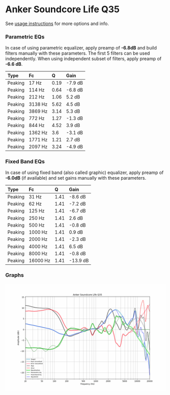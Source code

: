 # Anker Soundcore Life Q35
See [usage instructions](https://github.com/jaakkopasanen/AutoEq#usage) for more options and info.

### Parametric EQs
In case of using parametric equalizer, apply preamp of **-6.8dB** and build filters manually
with these parameters. The first 5 filters can be used independently.
When using independent subset of filters, apply preamp of **-6.6 dB**.

| Type    | Fc      |    Q | Gain    |
|:--------|:--------|:-----|:--------|
| Peaking | 17 Hz   | 0.19 | -7.9 dB |
| Peaking | 114 Hz  | 0.64 | -6.8 dB |
| Peaking | 212 Hz  | 1.06 | 5.2 dB  |
| Peaking | 3138 Hz | 5.62 | 4.5 dB  |
| Peaking | 3869 Hz | 3.14 | 5.3 dB  |
| Peaking | 772 Hz  | 1.27 | -1.3 dB |
| Peaking | 844 Hz  | 4.52 | 3.9 dB  |
| Peaking | 1362 Hz | 3.6  | -3.1 dB |
| Peaking | 1771 Hz | 1.21 | 2.7 dB  |
| Peaking | 2097 Hz | 3.24 | -4.9 dB |

### Fixed Band EQs
In case of using fixed band (also called graphic) equalizer, apply preamp of **-6.0dB**
(if available) and set gains manually with these parameters.

| Type    | Fc       |    Q | Gain     |
|:--------|:---------|:-----|:---------|
| Peaking | 31 Hz    | 1.41 | -8.6 dB  |
| Peaking | 62 Hz    | 1.41 | -7.2 dB  |
| Peaking | 125 Hz   | 1.41 | -6.7 dB  |
| Peaking | 250 Hz   | 1.41 | 2.6 dB   |
| Peaking | 500 Hz   | 1.41 | -0.8 dB  |
| Peaking | 1000 Hz  | 1.41 | 0.9 dB   |
| Peaking | 2000 Hz  | 1.41 | -2.3 dB  |
| Peaking | 4000 Hz  | 1.41 | 6.5 dB   |
| Peaking | 8000 Hz  | 1.41 | -0.8 dB  |
| Peaking | 16000 Hz | 1.41 | -13.9 dB |

### Graphs
![](./Anker%20Soundcore%20Life%20Q35.png)